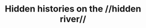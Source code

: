 ---
pid: ch769
title: Hidden histories on the //hidden river//
location_transcription: spread out on the Banks of Schuylkill River
coordinates: "[-75.182105462287, 39.949753412338]"
zipcode: '19143'
gen_neighborhood: West Philadelphia
neighborhood: University City
outside_phl: 
age: '34'
age_range: 30-39
instagram: 
image_file_name: ch_769.jpg
proposal_transcription: |-
  Various translucent screens along the river bank showing what the river looked like in the past, and telling a story about the history of the river and area.
  1 screen example of river during settlement of Lenape
  spatterdock (wetland plant)
  fisherpeople on boats.
topic: Environment,History,Native Americans
topic_summary: 0, 0, 0, 0
type: 2D,Mural,Historical Marker,Image
keywords_other: river, schuylkill, history, indigenous culture, boats, water
credit: J. Douglas
image_labels: 
twitter: 
facebook: 
permalink: "/monuments/ch769/"
layout: item-page
---